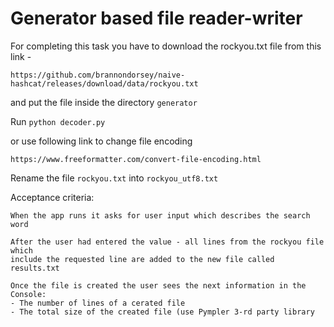 # Generator based file reader-writer

For completing this task you have to download the rockyou.txt file from this link - 

```
https://github.com/brannondorsey/naive-hashcat/releases/download/data/rockyou.txt
```
and put the file inside the directory ```generator```

Run
```python decoder.py```

or use following link to change file encoding

```https://www.freeformatter.com/convert-file-encoding.html```

Rename the file ```rockyou.txt``` into ```rockyou_utf8.txt```

Acceptance criteria:

    When the app runs it asks for user input which describes the search word

    After the user had entered the value - all lines from the rockyou file which
    include the requested line are added to the new file called results.txt

    Once the file is created the user sees the next information in the Console:
    - The number of lines of a cerated file
    - The total size of the created file (use Pympler 3-rd party library
